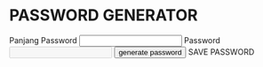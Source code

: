 <!DOCTYPE html>
<html lang="en">

<head>
    <meta charset="UTF-8">
    <meta http-equiv="X-UA-Compatible" content="IE=edge">
    <meta name="viewport" content="width=device-width, initial-scale=1.0">
    <title>Password GenDeaThor</title>
    <link rel="stylesheet" href="https://cdn.jsdelivr.net/npm/bootstrap@5.2.2/dist/css/bootstrap.min.css" />
</head>

<body>
    <div class="container d-flex justify-content-center align-items-center
      min-vh-100">
        <div class="d-flex flex-column">
            <h1>PASSWORD GENERATOR</h1>
            <div class="d-flex flex-column gap-2 mt-2">
                <label for="passwordLength" class="text-uppercase fw-bold">Panjang
            Password</label>
                <input class="form-control form-control-lg" id="passwordLength" type="number" />
                <label for="password" class="text-uppercase fw-bold">Password</label>
                <input class="form-control form-control-lg" id="password" disabled/>
                <button class="btn btn-dark text-uppercase fw-bold btn-lg mt-2" onclick="getPassword()">generate
            password</button>
                <a class="btn btn-primary text-uppercase fw-bold btn-lg mt-2" onclick="savePassword()" id="saveButton">SAVE
            PASSWORD</a>
            </div>
        </div>
    </div>
    <script src="index.js"></script>
    <script src="https://cdn.jsdelivr.net/npm/bootstrap@5.2.2/dist/js/bootstrap.bundle.min.js"></script>
</body>

</html>
